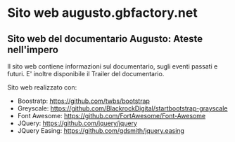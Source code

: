 # Sito web augusto.gbfactory.net

## Sito web del documentario Augusto: Ateste nell'impero

Il sito web contiene informazioni sul documentario, sugli eventi passati e futuri.
E' inoltre disponibile il Trailer del documentario.

Sito web realizzato con:
* Boostratp: https://github.com/twbs/bootstrap
* Greyscale: https://github.com/BlackrockDigital/startbootstrap-grayscale
* Font Awesome: https://github.com/FortAwesome/Font-Awesome
* JQuery: https://github.com/jquery/jquery
* JQuery Easing: https://github.com/gdsmith/jquery.easing
